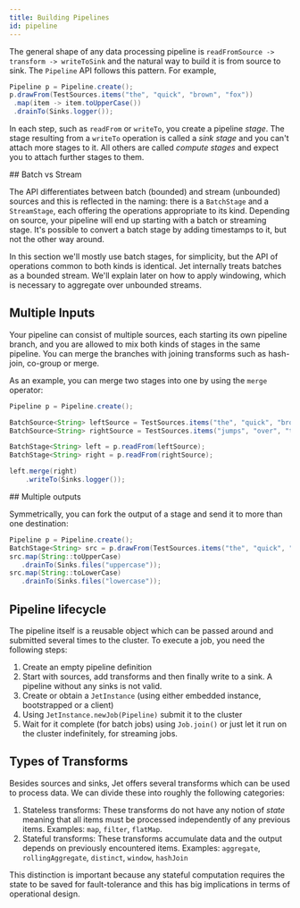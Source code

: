 ```yaml
---
title: Building Pipelines
id: pipeline
---
```


The general shape of any data processing pipeline is `readFromSource ->
transform -> writeToSink` and the natural way to build it is from source
to sink. The `Pipeline` API follows this
pattern. For example,

```java
Pipeline p = Pipeline.create();
p.drawFrom(TestSources.items("the", "quick", "brown", "fox"))
 .map(item -> item.toUpperCase())
 .drainTo(Sinks.logger());
```

In each step, such as `readFrom` or `writeTo`, you create a pipeline
_stage_. The stage resulting from a `writeTo` operation is called a
_sink stage_ and you can't attach more stages to it. All others are
called _compute stages_ and expect you to attach further stages to them.

## Batch vs Stream

The API differentiates between batch (bounded) and stream (unbounded)
sources and this is reflected in the naming: there is a `BatchStage` and
a `StreamStage`, each offering the operations appropriate to its kind.
Depending on source, your pipeline will end up starting with a batch or
streaming stage. It's possible to convert a batch stage by adding
timestamps to it, but not the other way around.

In this section we'll mostly use batch stages, for simplicity, but the
API of operations common to both kinds is identical. Jet internally
treats batches as a bounded stream. We'll explain later on how to apply
windowing, which is necessary to aggregate over unbounded streams.

## Multiple Inputs

Your pipeline can consist of multiple sources, each starting its own
pipeline branch, and you are allowed to mix both kinds of stages in the
same pipeline. You can merge the branches with joining transforms such
as hash-join, co-group or merge.

As an example, you can merge two stages into one by using the `merge`
operator:

```java
Pipeline p = Pipeline.create();

BatchSource<String> leftSource = TestSources.items("the", "quick", "brown", "fox");
BatchSource<String> rightSource = TestSources.items("jumps", "over", "the", "lazy", "dog");

BatchStage<String> left = p.readFrom(leftSource);
BatchStage<String> right = p.readFrom(rightSource);

left.merge(right)
    .writeTo(Sinks.logger());
```

## Multiple outputs

Symmetrically, you can fork the output of a stage and send it to more
than one destination:

```java
Pipeline p = Pipeline.create();
BatchStage<String> src = p.drawFrom(TestSources.items("the", "quick", "brown", "fox"));
src.map(String::toUpperCase)
   .drainTo(Sinks.files("uppercase"));
src.map(String::toLowerCase)
   .drainTo(Sinks.files("lowercase"));
```

## Pipeline lifecycle

The pipeline itself is a reusable object which can be passed around and
submitted several times to the cluster. To execute a job, you need the
following steps:

1. Create an empty pipeline definition
1. Start with sources, add transforms and then finally write to a sink.
   A pipeline without any sinks is not valid.
1. Create or obtain a `JetInstance` (using either embedded instance,
   bootstrapped or a client)
1. Using `JetInstance.newJob(Pipeline)` submit it to the cluster
1. Wait for it complete (for batch jobs) using `Job.join()` or just let
   it run on the cluster indefinitely, for streaming jobs.

## Types of Transforms

Besides sources and sinks, Jet offers several transforms which can be used
to process data. We can divide these into roughly the following categories:

1. Stateless transforms: These transforms do not have any notion of
   _state_ meaning that all items must be processed independently of any
   previous items. Examples: `map`, `filter`, `flatMap`.
1. Stateful transforms: These transforms accumulate data and the output
   depends on previously encountered items. Examples: `aggregate`,
   `rollingAggregate`, `distinct`, `window`, `hashJoin`

This distinction is important because any stateful computation requires
the state to be saved for fault-tolerance and this has big implications
in terms of operational design.